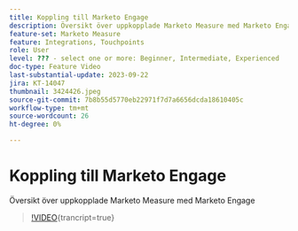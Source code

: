 ```yaml
---
title: Koppling till Marketo Engage
description: Översikt över uppkopplade Marketo Measure med Marketo Engage
feature-set: Marketo Measure
feature: Integrations, Touchpoints
role: User
level: ??? - select one or more: Beginner, Intermediate, Experienced
doc-type: Feature Video
last-substantial-update: 2023-09-22
jira: KT-14047
thumbnail: 3424426.jpeg
source-git-commit: 7b8b55d5770eb22971f7d7a6656dcda18610405c
workflow-type: tm+mt
source-wordcount: 26
ht-degree: 0%

---
```



# Koppling till Marketo Engage

Översikt över uppkopplade Marketo Measure med Marketo Engage

>[!VIDEO](https://video.tv.adobe.com/v/3424426/?learn=on){trancript=true}
